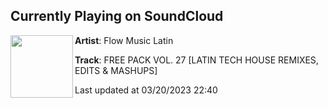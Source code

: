 ## Currently Playing on SoundCloud

[<img align="left" width="100" src="https://i1.sndcdn.com/artworks-pY21qK51Z0QsPUFt-AhVzDw-t500x500.jpg">](https://soundcloud.com/flowmusic-latin/free-pack-vol-27)

**Artist**: Flow Music Latin 

**Track**: FREE PACK VOL. 27 [LATIN TECH HOUSE REMIXES, EDITS & MASHUPS]

Last updated at 03/20/2023 22:40
